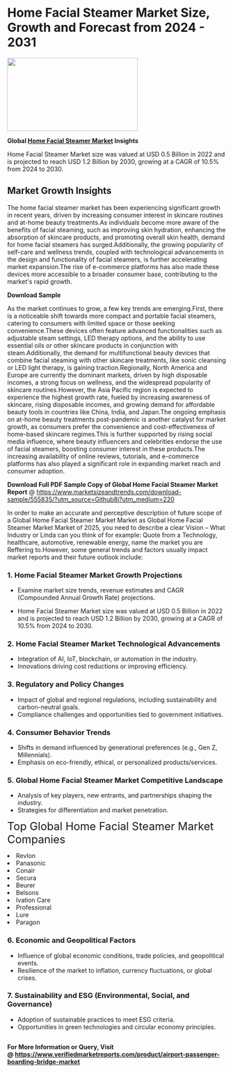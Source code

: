 <H1>Home Facial Steamer Market Size, Growth and Forecast from 2024 - 2031</H1><img class="aligncenter size-medium wp-image-584254" src="https://thirdeyenews.in/wp-content/uploads/2024/09/Global-Market-Research-300x168.jpeg" alt="" width="300" height="168" /><p><strong>Global&nbsp;<a href="https://www.marketsizeandtrends.com/download-sample/555835/?utm_source=Github8j?utm_medium=220">Home Facial Steamer Market</a> Insights</strong></p><p>Home Facial Steamer Market size was valued at USD 0.5 Billion in 2022 and is projected to reach USD 1.2 Billion by 2030, growing at a CAGR of 10.5% from 2024 to 2030.</p><p><h2>Market Growth Insights</h2> <p>The home facial steamer market has been experiencing significant growth in recent years, driven by increasing consumer interest in skincare routines and at-home beauty treatments.As individuals become more aware of the benefits of facial steaming, such as improving skin hydration, enhancing the absorption of skincare products, and promoting overall skin health, demand for home facial steamers has surged.Additionally, the growing popularity of self-care and wellness trends, coupled with technological advancements in the design and functionality of facial steamers, is further accelerating market expansion.The rise of e-commerce platforms has also made these devices more accessible to a broader consumer base, contributing to the market's rapid growth.</p> <p><strong>Download Sample</strong></p> <p>As the market continues to grow, a few key trends are emerging.First, there is a noticeable shift towards more compact and portable facial steamers, catering to consumers with limited space or those seeking convenience.These devices often feature advanced functionalities such as adjustable steam settings, LED therapy options, and the ability to use essential oils or other skincare products in conjunction with steam.Additionally, the demand for multifunctional beauty devices that combine facial steaming with other skincare treatments, like sonic cleansing or LED light therapy, is gaining traction.Regionally, North America and Europe are currently the dominant markets, driven by high disposable incomes, a strong focus on wellness, and the widespread popularity of skincare routines.However, the Asia Pacific region is expected to experience the highest growth rate, fueled by increasing awareness of skincare, rising disposable incomes, and growing demand for affordable beauty tools in countries like China, India, and Japan.The ongoing emphasis on at-home beauty treatments post-pandemic is another catalyst for market growth, as consumers prefer the convenience and cost-effectiveness of home-based skincare regimes.This is further supported by rising social media influence, where beauty influencers and celebrities endorse the use of facial steamers, boosting consumer interest in these products.The increasing availability of online reviews, tutorials, and e-commerce platforms has also played a significant role in expanding market reach and consumer adoption.</p> <p><span class=""><strong>Download Full PDF Sample Copy of Global Home Facial Steamer Market Report</strong> @ <a href="https://www.marketsizeandtrends.com/download-sample/555835/?utm_source=Github8j?utm_medium=220" target="_blank">https://www.marketsizeandtrends.com/download-sample/555835/?utm_source=Github8j?utm_medium=220</a></span></p><p>In order to make an accurate and perceptive description of future scope of a Global&nbsp;Home Facial Steamer Market Market as Global&nbsp;Home Facial Steamer Market Market of 2025, you need to describe a clear Vision &ndash; What Industry or Linda can you think of for example: Quote from a Technology, healthcare, automotive, renewable energy, name the market you are Reffering to.However, some general trends and factors usually impact market reports and their future outlook include:</p><h3>1.&nbsp;<strong>Home Facial Steamer Market Growth Projections</strong></h3><ul><li>Examine market size trends, revenue estimates and CAGR (Compounded Annual Growth Rate) projections.</li><li><p>Home Facial Steamer Market size was valued at USD 0.5 Billion in 2022 and is projected to reach USD 1.2 Billion by 2030, growing at a CAGR of 10.5% from 2024 to 2030.</p></li></ul><h3>2.&nbsp;<strong>Home Facial Steamer Market Technological Advancements</strong></h3><ul><li>Integration of AI, IoT, blockchain, or automation in the industry.</li><li>Innovations driving cost reductions or improving efficiency.</li></ul><h3>3.&nbsp;<strong>Regulatory and Policy Changes</strong></h3><ul><li>Impact of global and regional regulations, including sustainability and carbon-neutral goals.</li><li>Compliance challenges and opportunities tied to government initiatives.</li></ul><h3>4.&nbsp;<strong>Consumer Behavior Trends</strong></h3><ul><li>Shifts in demand influenced by generational preferences (e.g., Gen Z, Millennials).</li><li>Emphasis on eco-friendly, ethical, or personalized products/services.</li></ul><h3>5.&nbsp;<strong>Global Home Facial Steamer Market Competitive Landscape</strong></h3><ul><li>Analysis of key players, new entrants, and partnerships shaping the industry.</li><li>Strategies for differentiation and market penetration.</li></ul><p data-pm-slice="1 1 []"><span style="color: inherit; font-family: inherit; font-size: 25px;">Top Global Home Facial Steamer Market Companies</span></p><div class="" data-test-id=""><p><li>Revlon</li><li> Panasonic</li><li> Conair</li><li> Secura</li><li> Beurer</li><li> Belsons</li><li> Ivation Care</li><li> Professional</li><li> Lure</li><li> Paragon</li></p></div><h3>6.&nbsp;<strong>Economic and Geopolitical Factors</strong></h3><ul><li>Influence of global economic conditions, trade policies, and geopolitical events.</li><li>Resilience of the market to inflation, currency fluctuations, or global crises.</li></ul><h3>7.&nbsp;<strong>Sustainability and ESG (Environmental, Social, and Governance)</strong></h3><ul><li>Adoption of sustainable practices to meet ESG criteria.</li><li>Opportunities in green technologies and circular economy principles.</li></ul><h2><strong style="font-size: 14px;">For More Information or Query, Visit @&nbsp;</strong><a style="background-color: #ffffff; font-size: 14px;" href="https://www.marketsizeandtrends.com/report/home-facial-steamer-market/" target="_blank">https://www.verifiedmarketreports.com/product/airport-passenger-boarding-bridge-market</a></h2>